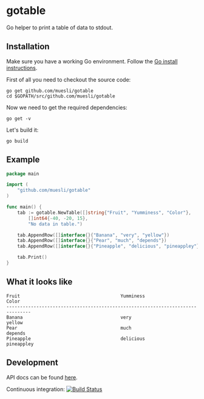 gotable
=======

Go helper to print a table of data to stdout.

## Installation

Make sure you have a working Go environment. Follow the [Go install instructions](http://golang.org/doc/install.html).

First of all you need to checkout the source code:

    go get github.com/muesli/gotable
    cd $GOPATH/src/github.com/muesli/gotable

Now we need to get the required dependencies:

    go get -v

Let's build it:

    go build

## Example

```go
package main

import (
	"github.com/muesli/gotable"
)

func main() {
	tab := gotable.NewTable([]string{"Fruit", "Yumminess", "Color"},
		[]int64{-40, -20, 15},
		"No data in table.")

	tab.AppendRow([]interface{}{"Banana", "very", "yellow"})
	tab.AppendRow([]interface{}{"Pear", "much", "depends"})
	tab.AppendRow([]interface{}{"Pineapple", "delicious", "pineappley"})

	tab.Print()
}
```

## What it looks like
```
Fruit                                     Yumminess                       Color
-------------------------------------------------------------------------------
Banana                                    very                           yellow
Pear                                      much                          depends
Pineapple                                 delicious                  pineappley
```

## Development

API docs can be found [here](http://godoc.org/github.com/muesli/gotable).

Continuous integration: [![Build Status](https://secure.travis-ci.org/muesli/gotable.png)](http://travis-ci.org/muesli/gotable)
